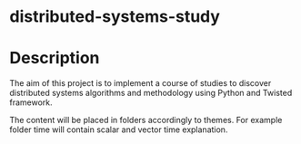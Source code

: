 # distributed-systems-study

Description
=========================
The aim of this project is to implement a course of studies to
discover distributed systems algorithms and methodology using Python
and Twisted framework.

The content will be placed in folders accordingly to themes. For
example folder time will contain scalar and vector time explanation.

